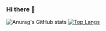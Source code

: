 ### Hi there 👋

<!--
**RandyBnjmn/RandyBnjmn** is a ✨ _special_ ✨ repository because its `README.md` (this file) appears on your GitHub profile.

Here are some ideas to get you started:

- 🔭 I’m currently working on ...
- 🌱 I’m currently learning ...
- 👯 I’m looking to collaborate on ...
- 🤔 I’m looking for help with ...
- 💬 Ask me about ...
- 📫 How to reach me: ...
- 😄 Pronouns: ...
- ⚡ Fun fact: ...
-->

![Anurag's GitHub stats](https://github-readme-stats.vercel.app/api?username=RandyBnjmn&show_icons=true&theme=gruvbox)
[![Top Langs](https://github-readme-stats.vercel.app/api/top-langs/?username=RandyBnjmn&layout=compact&theme=gruvbox)](https://github.com/anuraghazra/github-readme-stats)
